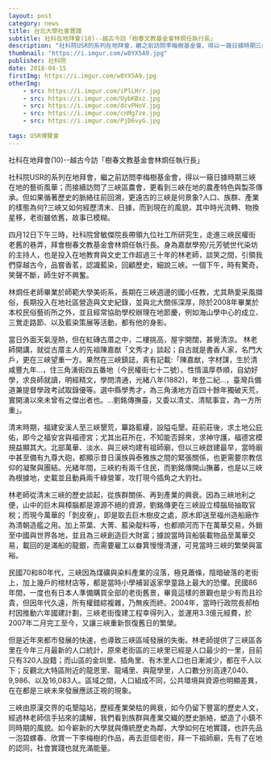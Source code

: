 ```yaml
---
layout: post
category: news
title: 台北大學社會實踐
subtitle: 社科在地拜會(10)--越古今訪「樹春文教基金會林烱任執行長」
description: "社科院USR的系列在地拜會，繼之前訪問李梅樹基金會，得以一窺日據時期三峽在地的藝術風華；而接續訪問了三峽區農會..."
thumbnail: "https://i.imgur.com/w8YX5A9.jpg"
publisher: 社科院
date: 2018-04-15
firstImg: https://i.imgur.com/w8YX5A9.jpg
otherImg:
    - src: https://i.imgur.com/iPlLHrr.jpg
    - src: https://i.imgur.com/UybKBxz.jpg
    - src: https://i.imgur.com/dcvPHoV.jpg
    - src: https://i.imgur.com/cnMg7ze.jpg
    - src: https://i.imgur.com/PjD6vyG.jpg
    
tags: USR博覽會
---
```


社科在地拜會(10)--越古今訪「樹春文教基金會林烱任執行長」

社科院USR的系列在地拜會，繼之前訪問李梅樹基金會，得以一窺日據時期三峽在地的藝術風華；而接續訪問了三峽區農會，更看到三峽在地的農產特色與製茶傳承。但如果循著歷史的脈絡往前回溯，更遠古的三峽是何景象?人口、族群、產業的樣態為何?三峽又如何經歷清末、日據，而到現在的風貌，其中時光流轉、物換星移，老街雖依舊，故事已模糊。

四月12日下午三時，社科院曾敏傑院長帶領九位社工所研究生，走進三峽民權街老舊的巷弄，拜會樹春文教基金會林烱任執行長。身為嘉猷學苑/元芳號世代染坊的主持人，也是投入在地教育與文史工作超過三十年的林老師，談笑之間，引領我們穿越古今，品嘗香茗，認識藍染，回顧歷史，細說三峽。一個下午，時有驚奇，笑聲不斷，師生好不興奮。

林烱任老師畢業於師範大學美術系，長期在三峽週邊的國小任教，尤其熱愛采風擷俗，長期投入在地社區營造與文史紀錄，並與北大關係深厚，除於2008年畢業於本校民俗藝術所之外，並且經常協助學校辦理在地節慶，例如海山學中心的成立、三鶯走路節、以及藍染策展等活動，都有他的身影。

當日外面天氣溼熱，但在紅磚古厝之中，二樓挑高，屋宇開闊，甚覺清涼。
林老師開講，就從古厝主人的先祖陳嘉猷「文秀才」談起；自古就是書香人家，名門大戶，更在三峽望重一方。果然在三峽鎮誌，真有記載:「陳嘉猷，字材謀，生於清咸豐九年…，住三角湧街四五番地（今民權街七十二號）。性情溫厚恭順，自幼好學，求良師就讀，明經精文，學問清通，光緒八年(1882)，年登二紀…，臺灣兵備道兼提督學政考試取錄優等。選中縣學秀才，為三角湧地方百四十餘年獨破天荒，實開湧以來未曾有之傑出者也。…劉銘傳撫臺，又委以清丈、清賦事宜，為一方所重」。

清末時期，福建安溪人至三峽墾荒，篳路藍縷，設隘屯墾。莊前莊後，求土地公庇佑，即今之福安宮與福德宮；尤其出莊所在，不知能否歸來，求神守護，福德宮模規益顯其大。北部萬華、淡水、與三峽均建有祖師廟，但以三峽啟建最早，當時廟中甚至備有九尊大砲，都顯示昔日漢族與泰雅族之間的緊張關係，也更需要宗教信仰的凝聚與團結。光緒年間，三峽約有兩千住民，而劉銘傳開山撫蕃，也是以三峽為根據地，史載並且動員兩千綠營軍，攻打現今插角之大豹社。

林老師從清末三峽的歷史談起，從族群關係、再到產業的興衰。因為三峽地利之便，山中的巨木與樟腦都是源源不絕的資源，劉銘傳更在三峽設立樟腦局抽取官稅；而現今萬華的「剝皮寮」，即是取去巨木樹皮之處，原木即送至福州造船廠作為清朝造艦之用。加上茶葉、大菁、藍染靛料等，也都順河而下在萬華交易，外銷至中國與世界各地，並且為三峽創造巨大財富；據說當時貨船裝載物品至萬華交易，載回的是滿船的龍銀，而需要雇工以畚箕慢慢清運，可見當時三峽的繁榮與富裕。

民國70和80年代，三峽因為煤礦與染料產業的沒落，極見蕭條，陰暗破落的老街上，加上幾戶的棺材店等，都是當時小學補習返家學童路上最大的恐懼。民國86年間，一度也有日本人準備購買全部的老街舊景，畢竟這樣的景觀也是少有而且珍貴，但因年代久遠，所有權錯綜複雜，乃無疾而終。2004年，當時行政院長郝柏村因推動六年國建計劃，三峽老街復建工程幸得列入，並運用3.3億元經費，於2007年二月完工至今，又讓三峽重新恢復舊日的繁榮。

但是近年來都市發展的快速，也導致三峽區域發展的失衡。林老師提供了三峽區各里在今年三月最新的人口統計，原來老街區的三峽里已經是人口最少的一里，目前只有320人設籍；而山區的金圳里、插角里、有木里人口也日漸減少，都在千人以下；反觀北大特區附近的龍恩里、龍埔里、與龍學里，人口數分別高達7,040、9,986、以及16,083人。區域之間，人口組成不同，公共環境與資源也明顯差異，在在都是三峽未來發展應該正視的現象。

三峽由原漢交界的屯墾隘站，歷經產業榮枯的興衰，如今仍留下豐富的歷史人文，經過林老師信手拈來的講解，我們看到族群與產業交織的歷史脈絡，塑造了小鎮不同時期的風貌。如今嶄新的大學就與傳統歷史為鄰，大學如何在地實踐，也許先品一泡碧螺春、欣賞一下李梅樹的作品，再去逛個老街，拜一下祖師廟，先有了在地的認同，社會實踐也就充滿能量。